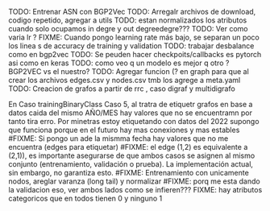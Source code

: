 
TODO: Entrenar ASN con BGP2Vec
TODO: Arregalr archivos de download, codigo repetido, agregar a utils
TODO: estan normalizados los atributos cuando solo ocupamos in degre y out degreedegre???
TODO: Ver como varia lr ?
FIXME: Cuando pongo learning rate más bajo, se separan un poco los linea s de accuracy de training y validation
TODO: trabajar desbalance como en bgp2vec
TODO: Se peuden hacer checkpoits/callbacks es pytorch asi como en keras
TODO: como veo q un modelo es mejor q otro ? BGP2VEC vs el nuestro?
TODO: Agregar funcion (? en graph para que al crear los archivos edges.csv y nodes.csv tmb los agrege a meta.yaml 
TODO: Creacion de grafos a partir de rrc , caso digraf y multidigrafo

En Caso trainingBinaryClass Caso 5, al tratra de etiquetr grafos en base a datos caida del mismo AÑO/MES hay valores que no se encuentramn por tanto tira erro. Por minetras estoy etiquetando con datos del 2022 supongo que funciona porque en el futuro hay mas conexiones y mas estables
#FIXME: Si pongo un ade la mismma fecha hay valores que no me encuentra (edges para etiquetar)
#FIXME: el edge (1,2) es equivalente a (2,1)), es importante asegurarse de que ambos casos se asignen al mismo conjunto (entrenamiento, validación o prueba). La implementación actual, sin embargo, no garantiza esto.
#FIXME: Entrenamiento con unicamente nodos, areglar varanza (long tail) y normalizar 
#FIXME: porq me esta dando la validacion eso, ver ambos lados como se infieren???
FIXME: hay atributos categoricos que en todos tienen 0 y ninguno 1 
